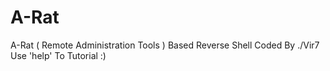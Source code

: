 # A-Rat
A-Rat ( Remote Administration Tools ) Based Reverse Shell Coded By ./Vir7 Use 'help' To Tutorial :)
